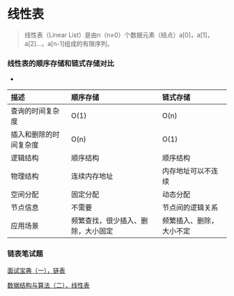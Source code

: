 # 线性表
> 线性表（Linear List）是由n（n≥0）个数据元素（结点）a[0]，a[1]，a[2]…，a[n-1]组成的有限序列。

### 线性表的顺序存储和链式存储对比
-
| 描述 | 顺序存储 | 链式存储 |
|:-----|:----|:----|
| 查询的时间复杂度 | O(1) | O(n) |
| 插入和删除的时间复杂度 | O(n) | O(1) |
| 逻辑结构 | 顺序结构 | 顺序结构 |
| 物理结构 | 连续内存地址 | 内存地址可以不连续 |
| 空间分配 | 固定分配 | 动态分配 |
| 节点信息 | 不需要 | 节点间的逻辑关系 |
| 应用场景 | 频繁查找，很少插入、删除，大小固定 | 频繁插入、删除，大小不定 |


### 链表笔试题

<a href="http://www.jianshu.com/p/c65d9d753c31">面试宝典（一），链表</a>

<a href="http://www.jianshu.com/p/ac8d278cf469">数据结构与算法（二），线性表</a>

